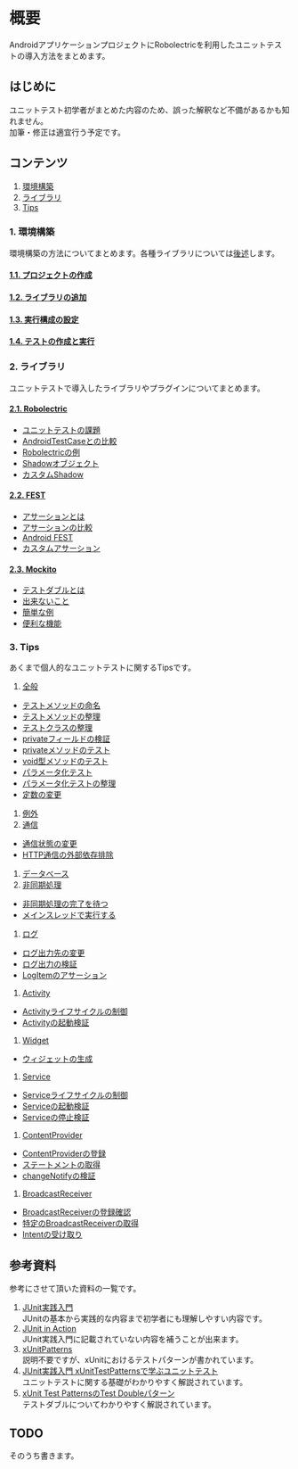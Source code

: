 # 概要
AndroidアプリケーションプロジェクトにRobolectricを利用したユニットテストの導入方法をまとめます。

## はじめに
ユニットテスト初学者がまとめた内容のため、誤った解釈など不備があるかも知れません。  
加筆・修正は適宜行う予定です。   

## コンテンツ

1. [環境構築](#environment)
1. [ライブラリ](#library)
1. [Tips](#tips)

<a name="environment"></a>
### 1. 環境構築
環境構築の方法についてまとめます。各種ライブラリについては[後述](#library)します。

#### [1.1. プロジェクトの作成](../../wiki/Environment/#wiki-create_project)
#### [1.2. ライブラリの追加](../../wiki/Environment#wiki-add_library)
#### [1.3. 実行構成の設定](../../wiki/Environment#wiki-run_configuration)
#### [1.4. テストの作成と実行](../../wiki/Environment#wiki-write_unit_test)

<a name="library"></a>
### 2. ライブラリ
ユニットテストで導入したライブラリやプラグインについてまとめます。

#### [2.1. Robolectric](../../wiki/2.1.-Robolectric)
* [ユニットテストの課題](../../wiki/2.1.-Robolectric#wiki-problem_with_unit_test)
* [AndroidTestCaseとの比較](../../wiki/2.1.-Robolectric#wiki-comparison_tools)
* [Robolectricの例](../../wiki/2.1.-Robolectric#wiki-example)
* [Shadowオブジェクト](../../wiki/2.1.-Robolectric#wiki-shadow_object)
* [カスタムShadow](../../wiki/2.1.-Robolectric#wiki-custom_shadow)
#### [2.2. FEST](../../wiki/2.2.-FEST)
 * [アサーションとは](../../wiki/2.2.-FEST#wiki-assertion)
 * [アサーションの比較](../../wiki/2.2.-FEST#wiki-comparison)
 * [Android FEST](../../wiki/2.2.-FEST#wiki-fest_android)
 * [カスタムアサーション](../../wiki/2.2.-FEST#wiki-custom_assertion)
#### [2.3. Mockito](../../wiki/2.3.-Mockito)
 * [テストダブルとは](../../wiki/2.3.-Mockito#wiki-test_double)
 * [出来ないこと](../../wiki/2.3.-Mockito#wiki-impossible_things)
 * [簡単な例](../../wiki/2.3.-Mockito#wiki-simple_example)
 * [便利な機能](../../wiki/2.3.-Mockito#wiki-useful_features)

<a name="tips"></a>
### 3. Tips
あくまで個人的なユニットテストに関するTipsです。

1. [全般](../../wiki/UnitTest-Tips-General)
 * [テストメソッドの命名](../../wiki/UnitTest-Tips-General#wiki-method_naming)
 * [テストメソッドの整理](../../wiki/UnitTest-Tips-General#wiki-organize_test_methods)
 * [テストクラスの整理](../../wiki/UnitTest-Tips-General#wiki-organize_test_classes)
 * [privateフィールドの検証](../../wiki/UnitTest-Tips-General#wiki-verify_private_fields)
 * [privateメソッドのテスト](../../wiki/UnitTest-Tips-General#wiki-test_private_methods)
 * [void型メソッドのテスト](../../wiki/UnitTest-Tips-General#wiki-test_void_methods)
 * [パラメータ化テスト](../../wiki/UnitTest-Tips-General#wiki-parameterized_test)
 * [パラメータ化テストの整理](../../wiki/UnitTest-Tips-General#wiki-organize_parameterized_test)
 * [定数の変更](../../wiki/UnitTest-Tips-General#wiki-change_constants)
1. [例外](#todo)
1. [通信](../../wiki/UnitTest-Tips-Connection)
 * [通信状態の変更](../../wiki/UnitTest-Tips-Connection#wiki-change_connection_state)
 * [HTTP通信の外部依存排除](../../wiki/UnitTest-Tips-Connection#wiki-stub_http_connection)
1. [データベース](#todo)
1. [非同期処理](../../wiki/UnitTest-Tips-Asynchronous)
 * [非同期処理の完了を待つ](../../wiki/UnitTest-Tips-Asynchronous#wiki-await_async_process)
 * [メインスレッドで実行する](../../wiki/UnitTest-Tips-Asynchronous#wiki-run_on_main_thread)
1. [ログ](../../wiki/UnitTest-Tips-Log)
 * [ログ出力先の変更](../../wiki/UnitTest-Tips-Log#wiki-change_log_output)
 * [ログ出力の検証](../../wiki/UnitTest-Tips-Log#wiki-verify_log_output)
 * [LogItemのアサーション](../../wiki/UnitTest-Tips-Log#wiki-assert_log_item)
1. [Activity](../../wiki/UnitTest-Tips-Activity)
 * [Activityライフサイクルの制御](../../wiki/UnitTest-Tips-Activity#wiki-activity_lifecycle)
 * [Activityの起動検証](../../wiki/UnitTest-Tips-Activity#wiki-verify_starting_activity)
1. [Widget](../../wiki/UnitTest-Tips-Widget)
 * [ウィジェットの生成](../../wiki/UnitTest-Tips-Widget#create_app_widget)
1. [Service](../../wiki/UnitTest-Tips-Service)
 * [Serviceライフサイクルの制御](../../wiki/UnitTest-Tips-Service#wiki-service_lifecycle)
 * [Serviceの起動検証](../../wiki/UnitTest-Tips-Service#wiki-verify_starting_service)
 * [Serviceの停止検証](../../wiki/UnitTest-Tips-Service#wiki-verify_stopping_service)
1. [ContentProvider](../../wiki/UnitTest-Tips-ContentProvider)
 * [ContentProviderの登録](../../wiki/UnitTest-Tips-ContentProvider#wiki-register_content_provider)
 * [ステートメントの取得](../../wiki/UnitTest-Tips-ContentProvider#wiki-get_statements)
 * [changeNotifyの検証](../../wiki/UnitTest-Tips-ContentProvider#wiki-verify_changes)
1. [BroadcastReceiver](../../wiki/UnitTest-Tips-BroadcastReceiver)
 * [BroadcastReceiverの登録確認](../../wiki/UnitTest-Tips-BroadcastReceiver#wiki-verify_registered)
 * [特定のBroadcastReceiverの取得](../../wiki/UnitTest-Tips-BroadcastReceiver#wiki-get_receiver)
 * [Intentの受け取り](../../wiki/UnitTest-Tips-BroadcastReceiver#wiki-receive_intents)

## 参考資料
参考にさせて頂いた資料の一覧です。  

1. [JUnit実践入門](http://www.amazon.co.jp/dp/477415377X)  
JUnitの基本から実践的な内容まで初学者にも理解しやすい内容です。  
1. [JUnit in Action](http://www.amazon.co.jp/dp/1935182021)  
JUnit実践入門に記載されていない内容を補うことが出来ます。  
1. [xUnitPatterns](http://xunitpatterns.com)  
説明不要ですが、xUnitにおけるテストパターンが書かれています。  
1. [JUnit実践入門 xUnitTestPatternsで学ぶユニットテスト](http://www.slideshare.net/shuji_w6e/junit-xunittestpatterns)  
ユニットテストに関する基礎がわかりやすく解説されています。  
1. [xUnit Test PatternsのTest Doubleパターン](http://goyoki.hatenablog.com/entry/20120301/1330608789)  
テストダブルについてわかりやすく解説されています。

<a name="todo"></a>
## TODO
そのうち書きます。  
